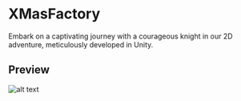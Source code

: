 # XMasFactory
Embark on a captivating journey with a courageous knight in our 2D adventure, meticulously developed in Unity.

## Preview

![alt text](https://i.imgur.com/nQVedLh.jpg)
